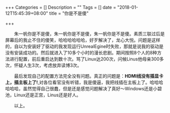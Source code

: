+++
Categories = []
Description = ""
Tags = []
date = "2018-01-12T15:45:39+08:00"
title = "你是不是傻"

+++

&emsp;&emsp;朱一帆你是不是傻，朱一帆你是不是傻，朱一帆你是不是傻。素质三联过后是屏幕后的我止不住的傻笑，哈哈哈哈哈哈，好歹解决了，龙心大悦。问题是这样的，自以为安装好了驱动的我发现运行UnrealEgine时失败，那就是说我的驱动是没有安装成功的。然后就进入了10多个小时的漫长悲剧。期间按照8个人的8种方法进行配置，前后重启达到数十次。骂了Linux达200次，问候Linus他母亲300多次，怀疑人生3次，考虑放弃读博3次。

&emsp;&emsp;最后发现自己的配置方法完全没有问题。真正的问题是：**HDMI线没有插显卡上，插主板上了!**,对各位看官没有听错，我是傻逼，我把线插在主板上了。哈哈哈哈哈哈，虽然觉得自己很蠢，但是还是感觉问题解决了真好～Windows还是小碧池，Linux还是正宫，Linus还是好人。

&emsp;&emsp;以上。
